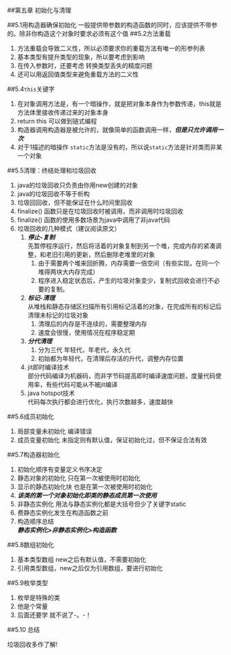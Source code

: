 ##第五章 初始化与清理

##5.1用构造器确保初始化
一般提供带参数的构造函数的同时，应该提供不带参的。除非你构造这个对象时要求必须有这个值
##5.2方法重载
1. 方法重载会导致二义性，所以必须要求你的重载方法有唯一的形参列表
2. 基本类型有提升类型的现象，所以要考虑到影响
3. 在传入参数时，还要考虑 转换类型丢失的精度问题
4. 还可以用返回值类型来避免重载方法的二义性

##5.4``this``关键字
1. 在对象调用方法是，有一个暗操作，就是把对象本身作为参数传递，this就是方法体里接收传递过来的对象本身
2. return this 可以做到链式编程
3. 构造器调用构造器是被允许的，就像简单的函数调用一样，***但是只允许调用一次***
4. 对于1描述的暗操作 ``static``方法是没有的，所以说``static``方法是针对类而非某一个对象

##5.5清理：终结处理和垃圾回收
1. java的垃圾回收只负责由你用new创建的对象
2. java的垃圾回收不等于析构
3. 垃圾回回收，但不能保证在什么时间里回收
4. finalize() 函数只是在垃圾回收时被调用，而非调用时垃圾回收
5. finalize() 函数的使用多数场景为java中调用了非java代码
6. 垃圾回收的几种模式（建议阅读原文）
    1. ***停止-复制***  
       先暂停程序运行，然后将活着的对象复制到另一个堆，完成内存的紧凑调整，和老旧引用的更新，然后删除老堆里的对象  
       1. 由于需要两个堆来回折腾，内存需要一倍空间（有些实现，在同一个堆得两块大内存完成）
       2. 程序进入稳定状态后，产生的垃圾对象变少，复制式回收会进行不必要的复制。
    2. ***标记-清理***  
        从堆栈和静态存储区扫描所有引用标记活着的对象，在完成所有的标记后清理未标记的垃圾对象
       1. 清理后的内存是不连续的，需要整理内存
       2. 速度会很慢，使用情况在程序稳定期
    3. ***分代清理***
       1. 分为三代 年轻代，年老代，永久代 
       2. 初始都为年轻代，在清理后存活的升代，调整内存位置
    4. jit即时编译技术  
        部分代码编译为机器码，而非字节码提高即时编译速度问题，度量代码使用率，有些代码可能从不被jit编译
    5. java hotspot技术  
       代码每次执行都会进行优化，执行次数越多，速度越快
         
##5.6成员初始化      
1. 局部变量未初始化 编译错误
2. 成员变量初始化 未指定则有默认值，保证初始化过，但不保证合法有效  

##5.7构造器初始化
1. 初始化顺序有变量定义书序决定
2. 静态对象的初始化 只在第一次被使用时初始化
3. 显示的静态初始化块 也是在第一次被使用时初始化
4. ***该类的第一个对象初始化即类的静态成员第一次使用***
5. 非静态实例化 用法与静态实例化都是大括号但少了关键字static
6. 费静态实例化发生在构造函数之前
7. 构造顺序总结  
    ***静态实例化>非静态实例化>构造函数***

##5.8数组初始化
1. 基本类型数组 new之后有默认值，不需要初始化
2. 引用类型数组，new之后仅为引用数组，要进行初始化

##5.9枚举类型
1. 枚举是特殊的类
2. 他是个常量
3. 后面还要学 就不说了-。-！

##5.10 总结

垃圾回收多作了解!
